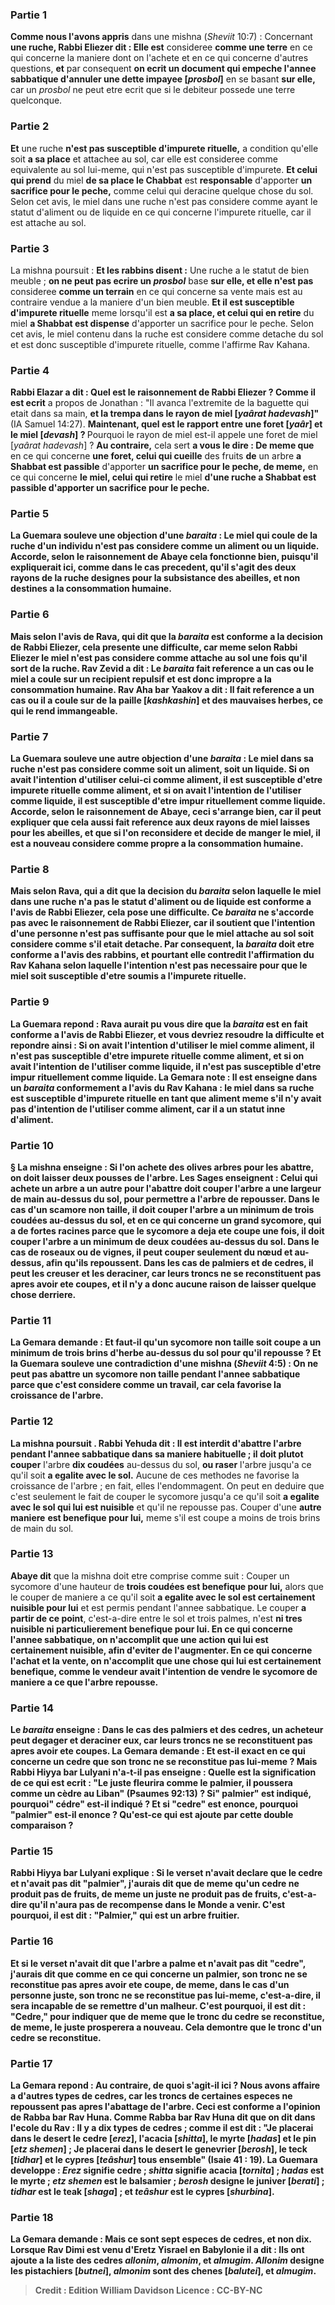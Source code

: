 
### Partie 1
<b>Comme nous l'avons appris</b> dans une mishna (<i>Sheviit</i> 10:7) : Concernant <b>une ruche, Rabbi Eliezer dit : Elle est</b> consideree <b>comme une terre</b> en ce qui concerne la maniere dont on l'achete et en ce qui concerne d'autres questions, <b>et</b> par consequent <b>on ecrit un document qui empeche l'annee sabbatique d'annuler une dette impayee [<i>prosbol</i>]</b> en se basant <b>sur elle,</b> car un <i>prosbol</i> ne peut etre ecrit que si le debiteur possede une terre quelconque.

### Partie 2
<b>Et</b> une ruche <b>n'est pas susceptible d'impurete rituelle,</b> a condition qu'elle soit <b>a sa place</b> et attachee au sol, car elle est consideree comme equivalente au sol lui-meme, qui n'est pas susceptible d'impurete. <b>Et celui qui prend</b> du miel <b>de sa place le Chabbat</b> est <b>responsable</b> d'apporter <b>un sacrifice pour le peche,</b> comme celui qui deracine quelque chose du sol. Selon cet avis, le miel dans une ruche n'est pas considere comme ayant le statut d'aliment ou de liquide en ce qui concerne l'impurete rituelle, car il est attache au sol.

### Partie 3
La mishna poursuit : <b>Et les rabbins disent :</b> Une ruche a le statut de bien meuble ; <b>on ne peut pas ecrire un <i>prosbol</i></b> base <b>sur elle, et elle n'est pas</b> consideree <b>comme un terrain</b> en ce qui concerne sa vente mais est au contraire vendue a la maniere d'un bien meuble. <b>Et il est susceptible d'impurete rituelle</b> meme lorsqu'il est <b>a sa place, et celui qui en retire</b> du miel <b>a Shabbat est dispense</b> d'apporter un sacrifice pour le peche. Selon cet avis, le miel contenu dans la ruche est considere comme detache du sol et est donc susceptible d'impurete rituelle, comme l'affirme Rav Kahana.

### Partie 4
<b>Rabbi Elazar a dit : Quel est le raisonnement de Rabbi Eliezer ? Comme il est ecrit</b> a propos de Jonathan : "Il avanca l'extremite de la baguette qui etait dans sa main, <b>et la trempa dans le rayon de miel [<i>yaârat hadevash</i>]"</b> (IA Samuel 14:27). <b>Maintenant, quel est le rapport entre une foret [<i>yaâr</i>] et le miel [<i>devash</i>] ? </b> Pourquoi le rayon de miel est-il appele une foret de miel [<i>yaârat hadevash</i>] ? <b>Au contraire,</b> cela sert <b>a vous le dire : De meme que</b> en ce qui concerne <b>une foret, celui qui cueille</b> des fruits <b>de</b> un arbre <b>a Shabbat est passible</b> d'apporter <b>un sacrifice pour le peche, de meme,</b> en ce qui concerne <b>le miel, celui qui retire</b> le miel <b>d'une ruche <b>a Shabbat est passible</b> d'apporter <b>un sacrifice pour le peche.</b>

### Partie 5
La Guemara <b>souleve une objection</b> d'une <i>baraita</i> : <b>Le miel qui coule de la ruche d'un individu n'est</b> pas considere comme <b>un aliment ou un liquide. Accorde, selon</b> le raisonnement de <b>Abaye</b> cela <b>fonctionne bien,</b> puisqu'il expliquerait ici, comme dans le cas precedent, qu'il s'agit des deux rayons de la ruche designes pour la subsistance des abeilles, et non destines a la consommation humaine.

### Partie 6
<b>Mais selon</b> l'avis de <b>Rava,</b> qui dit que la <i>baraita</i> est conforme a la decision de Rabbi Eliezer, cela presente <b>une difficulte,</b> car meme selon Rabbi Eliezer le miel n'est pas considere comme attache au sol une fois qu'il sort de la ruche. <b>Rav Zevid a dit :</b> Le <i>baraita</i> fait reference a un cas <b>ou</b> le miel <b>a coule sur un recipient repulsif</b> et est donc impropre a la consommation humaine. <b>Rav Aha bar Yaakov a dit :</b> Il fait reference a un cas <b>ou il a coule sur de la paille [<i>kashkashin</i>]</b> et des mauvaises herbes, ce qui le rend immangeable.

### Partie 7
La Guemara <b>souleve</b> une autre <b>objection</b> d'une <i>baraita</i> : <b>Le miel dans sa ruche n'est pas</b> considere comme <b>soit un aliment, soit un liquide.</b> Si <b>on avait l'intention</b> d'utiliser <b>celui-ci</b> comme <b>aliment, il</b> est susceptible d'etre <b>impurete rituelle</b> comme <b>aliment,</b> et si on avait l'intention <b>de</b> l'utiliser comme <b>liquide, il est susceptible d'etre impur rituellement comme liquide. Accorde, selon</b> le raisonnement de <b>Abaye,</b> ceci <b>s'arrange bien,</b> car il peut expliquer que cela aussi fait reference aux deux rayons de miel laisses pour les abeilles, et que si l'on reconsidere et decide de manger le miel, il est a nouveau considere comme propre a la consommation humaine.

### Partie 8
<b>Mais selon Rava,</b> qui a dit que la decision du <i>baraita</i> selon laquelle le miel dans une ruche n'a pas le statut d'aliment ou de liquide est conforme a l'avis de Rabbi Eliezer, cela pose <b>une difficulte.</b> Ce <i>baraita</i> ne s'accorde pas avec le raisonnement de Rabbi Eliezer, car il soutient que l'intention d'une personne n'est pas suffisante pour que le miel attache au sol soit considere comme s'il etait detache. Par consequent, la <i>baraita</i> doit etre conforme a l'avis des rabbins, et pourtant elle contredit l'affirmation du Rav Kahana selon laquelle l'intention n'est pas necessaire pour que le miel soit susceptible d'etre soumis a l'impurete rituelle.

### Partie 9
La Guemara repond : <b>Rava</b> aurait pu <b>vous dire</b> que la <i>baraita</i> est en fait conforme a l'avis de Rabbi Eliezer, et vous devriez resoudre la difficulte <b>et repondre ainsi : </b> Si <b>on avait l'intention</b> d'utiliser le miel comme <b>aliment, il</b> n'est <b>pas</b> susceptible d'etre <b>impurete rituelle</b> comme <b>aliment,</b> et si on avait l'intention <b>de</b> l'utiliser comme <b>liquide, il n'est pas susceptible d'etre impur rituellement</b> comme <b>liquide. </b> La Gemara note : Il <b>est enseigne</b> dans un <i>baraita</i> <b>conformement</b> a l'avis <b>du Rav Kahana : le miel dans sa ruche est susceptible d'impurete rituelle</b> en tant que <b>aliment</b> meme s'il n'y avait <b>pas d'intention</b> de l'utiliser comme aliment, car il a un statut inne d'aliment.

### Partie 10
§ La mishna enseigne : Si l'on achete des <b>olives</b> arbres <b>pour les abattre, on doit laisser deux pousses</b> de l'arbre. <b>Les Sages enseignent : Celui qui achete un arbre a un autre pour l'abattre doit couper</b> l'arbre <b>a une largeur de main au-dessus du sol,</b> pour permettre a l'arbre de repousser. Dans le cas d'un <b>scamore non taille,</b> il doit couper l'arbre a un minimum de <b>trois coudées</b> au-dessus du sol, et en ce qui concerne <b>un grand sycomore,</b> qui a de fortes racines parce que le sycomore a deja ete coupe une fois, il doit couper l'arbre a un minimum de <b>deux coudées</b> au-dessus du sol. <b>Dans</b> le cas <b>de roseaux ou de vignes,</b> il peut couper seulement <b>du nœud et au-dessus,</b> afin qu'ils repoussent. <b>Dans</b> les cas <b>de palmiers et de cedres</b>, <b>il peut les creuser et les deraciner</b>, <b>car leurs troncs ne se reconstituent pas</b> apres avoir ete coupes, et il n'y a donc aucune raison de laisser quelque chose derriere.

### Partie 11
La Gemara demande : <b>Et faut-il qu'un sycomore</b> non taille soit coupe a un minimum de <b>trois brins d'herbe</b> au-dessus du sol pour qu'il repousse ? <b>Et</b> la Guemara <b>souleve une contradiction</b> d'une mishna (<i>Sheviit</i> 4:5) : <b>On ne peut pas abattre un sycomore non taille pendant l'annee sabbatique</b> <b>parce que c'est</b> considere comme un <b>travail,</b> car cela favorise la croissance de l'arbre.

### Partie 12
La mishna poursuit . <b>Rabbi Yehuda dit :</b> Il est <b>interdit</b> d'abattre l'arbre pendant l'annee sabbatique <b>dans sa</b> maniere habituelle ; il doit plutot couper</b> l'arbre <b>dix coudées</b> au-dessus du sol, <b>ou raser</b> l'arbre jusqu'a ce qu'il soit <b>a egalite avec le sol.</b> Aucune de ces methodes ne favorise la croissance de l'arbre ; en fait, elles l'endommagent. On peut en deduire que c'est seulement le fait de couper le sycomore jusqu'a ce qu'il soit <b>a egalite avec le sol qui lui est nuisible</b> et qu'il ne repousse pas. Couper d'une <b>autre maniere</b> <b>est benefique pour lui,</b> meme s'il est coupe a moins de trois brins de main du sol.

### Partie 13
<b>Abaye dit</b> que la mishna doit etre comprise comme suit : Couper un sycomore d'une hauteur de <b>trois coudées est benefique pour lui,</b> alors que le couper de maniere a ce qu'il soit <b>a egalite avec le sol est certainement nuisible pour lui</b> et est permis pendant l'annee sabbatique. Le couper <b>a partir de ce point</b>, </b> c'est-a-dire entre le sol et trois palmes, n'est <b>ni tres <b>nuisible</b> ni particulierement <b>benefique pour lui. En ce qui concerne l'annee sabbatique</b>, <b>on n'accomplit</b> que <b>une action qui lui est certainement nuisible,</b> afin d'eviter de l'augmenter. <b>En ce qui concerne l'achat et la vente, on n'accomplit</b> que <b>une chose qui lui est certainement benefique,</b> comme le vendeur avait l'intention de vendre le sycomore de maniere a ce que l'arbre repousse.

### Partie 14
Le <i>baraita</i> enseigne : Dans le cas <b>des palmiers et des cedres,</b> un acheteur peut <b>degager et deraciner</b> eux, <b>car leurs troncs ne se reconstituent pas</b> apres avoir ete coupes. La Gemara demande : <b>Et</b> est-il exact en ce qui concerne <b>un cedre</b> que <b>son tronc ne se reconstitue pas</b> lui-meme ? <b>Mais Rabbi Hiyya bar Lulyani n'a-t-il pas enseigne : Quelle est la signification de ce <b>qui est ecrit : "Le juste fleurira comme le palmier, il poussera comme un cèdre au Liban"</b> (Psaumes 92:13) ? <b>Si" palmier" est indiqué, pourquoi" cédre" est-il indiqué ? Et si "cedre" est enonce, pourquoi "palmier" est-il enonce ? </b> Qu'est-ce qui est ajoute par cette double comparaison ?

### Partie 15
Rabbi Hiyya bar Lulyani explique : <b>Si le verset n'avait <b>declare</b> que le <b>cedre</b> et n'avait pas dit "palmier", j'aurais dit</b> que <b>de meme qu'un cedre ne produit pas de fruits, de meme un juste ne produit pas de fruits,</b> c'est-a-dire qu'il n'aura pas de recompense dans le Monde a venir. <b>C'est pourquoi, il est dit : "Palmier,"</b> qui est un arbre fruitier.

### Partie 16
<b>Et si</b> le verset n'avait <b>dit</b> que <b>l'arbre a palme</b> et n'avait pas dit "cedre", j'aurais dit</b> que <b>comme</b> en ce qui concerne <b>un palmier, son tronc ne se reconstitue pas</b> apres avoir ete coupe, <b>de meme, </b> dans le cas d'un <b>personne juste, son tronc ne se reconstitue pas</b> lui-meme, c'est-a-dire, il sera incapable de se remettre d'un malheur. <b>C'est pourquoi, il est dit : "Cedre,"</b> pour indiquer que de meme que le tronc du cedre se reconstitue, de meme, le juste prosperera a nouveau. Cela demontre que le tronc d'un cedre se reconstitue.

### Partie 17
La Gemara repond : <b>Au contraire, de quoi s'agit-il ici ?</b> Nous avons affaire <b>a d'autres types de cedres,</b> car les troncs de certaines especes ne repoussent pas apres l'abattage de l'arbre. Ceci est <b>conforme</b> a l'opinion <b>de Rabba bar Rav Huna. Comme Rabba bar Rav Huna dit</b> que <b>on dit</b> dans <b>l'ecole du Rav : Il y a dix types de cedres ; comme il est dit : "Je placerai dans le desert le cedre [<i>erez</i>], l'acacia [<i>shitta</i>], le myrte [<i>hadas</i>] et le pin [<i>etz shemen</i>] ; Je placerai</b> dans le desert le genevrier [<i>berosh</i>], le teck [<i>tidhar</i>] et le cypres [<i>teâshur</i>] tous ensemble" (Isaie 41 : 19). La Guemara developpe : <b><i>Erez</i></b> signifie <b>cedre ; <i>shitta</i></b> signifie <b>acacia [<i>tornita</i>] ; <i>hadas</i></b> est le <b>myrte ; <i>etz shemen</i></b> est le <b>balsamier ; <i>berosh</i></b> designe le <b>juniver [<i>berati</i>] ; <i>tidhar</i></b> est le <b>teak [<i>shaga</i>] ; et <i>teâshur</i></b> est le <b>cypres [<i>shurbina</i>]. </b>

### Partie 18
La Gemara demande : Mais <b>ce sont sept</b> especes de cedres, et non dix. <b>Lorsque Rav Dimi est venu</b> d'Eretz Yisrael en Babylonie <b>il a dit : Ils ont ajoute a</b> la liste des cedres <b><i>allonim</i>, <i>almonim</i>,</b> et <b><i>almugim</i>. <i>Allonim</i></b> designe les <b>pistachiers [<i>butnei</i>], <i>almonim</i></b> sont des <b>chenes [<i>balutei</i>],</b> et <b><i>almugim</i></b>.

>Credit : Edition William Davidson
>Licence : CC-BY-NC